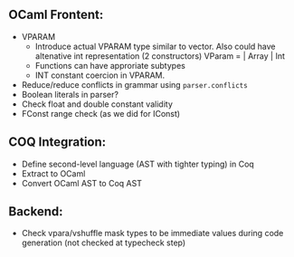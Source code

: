 

## OCaml Frontent: ##

* VPARAM
  * Introduce actual VPARAM type similar to vector. Also could have altenative int representation (2 constructors) VParam = | Array | Int
  * Functions can have approriate subtypes
  * INT constant coercion in VPARAM.
* Reduce/reduce conflicts in grammar using `parser.conflicts`
* Boolean literals in parser?
* Check float and double constant validity
* FConst range check (as we did for IConst)

## COQ Integration: ##

* Define second-level language (AST with tighter typing) in Coq
* Extract to OCaml
* Convert OCaml AST to Coq AST

## Backend: ##

* Check vpara/vshuffle mask types to be immediate values during code generation (not checked at typecheck step)



